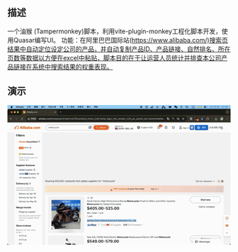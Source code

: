 ## 描述

一个油猴 (Tampermonkey)脚本，利用vite-plugin-monkey工程化脚本开发，使用Quasar编写UI。
功能：在阿里巴巴国际站(<https://www.alibaba.com/)搜索页结果中自动定位设定公司的产品，并自动复制产品ID、产品链接、自然排名、所在页数等数据以方便在excel中粘贴，脚本目的在于让运营人员统计并排查本公司产品链接在系统中搜索结果的权重表现。>

## 演示

![demonstration](demonstration.gif)